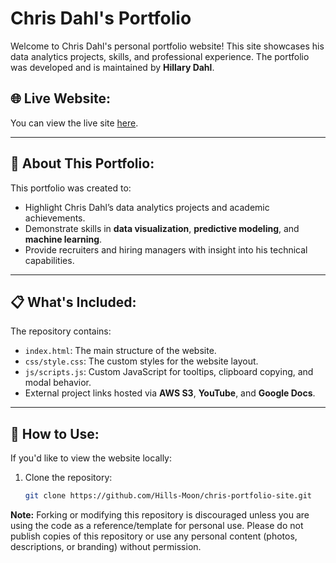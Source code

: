# Chris Dahl's Portfolio

Welcome to Chris Dahl's personal portfolio website! This site showcases his data analytics projects, skills, and professional experience. The portfolio was developed and is maintained by **Hillary Dahl**.

## 🌐 Live Website:
You can view the live site [here](https://hills-moon.github.io/chris-portfolio-site/).

---

## 📄 About This Portfolio:
This portfolio was created to:
- Highlight Chris Dahl’s data analytics projects and academic achievements.
- Demonstrate skills in **data visualization**, **predictive modeling**, and **machine learning**.
- Provide recruiters and hiring managers with insight into his technical capabilities.

---

## 📋 What's Included:
The repository contains:
- `index.html`: The main structure of the website.
- `css/style.css`: The custom styles for the website layout.
- `js/scripts.js`: Custom JavaScript for tooltips, clipboard copying, and modal behavior.
- External project links hosted via **AWS S3**, **YouTube**, and **Google Docs**.

---

## 🚀 How to Use:
If you'd like to view the website locally:
1. Clone the repository:
   ```bash
   git clone https://github.com/Hills-Moon/chris-portfolio-site.git

**Note:** Forking or modifying this repository is discouraged unless you are using the code as a reference/template for personal use. Please do not publish copies of this repository or use any personal content (photos, descriptions, or branding) without permission.
